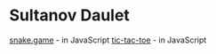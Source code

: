 # Sultanov Daulet
[snake.game](https://daulet999.github.io/snake/) - in JavaScript
[tic-tac-toe](https://daulet999.github.io/noughts_crosses/) - in JavaScript
